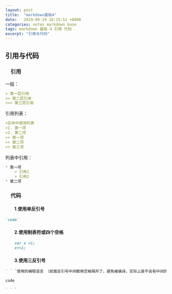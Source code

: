 ```yaml
---
layout: post
title:  "markdown基础4"
date:   2019-09-19 16:15:51 +0800
categories: notes markdown base
tags: markdown 基础 4 引用 代码
excerpt: "引用与代码"
---
```


## 引用与代码

### &emsp;引用

一般：

```markdown
> 第一层引用
>> 第二层引用
>>> 第三层引用
```

引用列表：

```markdown
>区块中使用列表
>1. 第一项
>2. 第二项
>+ 第一项
>+ 第二项
>+ 第三项
```

列表中引用：

```markdown
* 第一项
    > 引用1
    > 引用2
* 第二项
```

### &emsp;代码

#### &emsp;&emsp;1.使用单反引号

```markdown
`code`
```

#### &emsp;&emsp;2.使用制表符或四个空格

```markdown
    var x =1;
    x+=1;
```

#### &emsp;&emsp;3.使用三反引号

```markdown
` ` `使用的编程语言 （前面反引号中间都用空格隔开了，避免被编译，实际上是不会有中间的空格的）

code

` ` `
```
